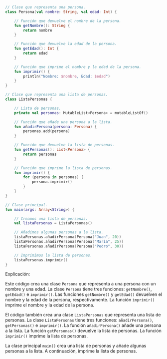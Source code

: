 ```kotlin
// Clase que representa una persona.
class Persona(val nombre: String, val edad: Int) {

    // Función que devuelve el nombre de la persona.
    fun getNombre(): String {
        return nombre
    }

    // Función que devuelve la edad de la persona.
    fun getEdad(): Int {
        return edad
    }

    // Función que imprime el nombre y la edad de la persona.
    fun imprimir() {
        println("Nombre: $nombre, Edad: $edad")
    }
}

// Clase que representa una lista de personas.
class ListaPersonas {

    // Lista de personas.
    private val personas: MutableList<Persona> = mutableListOf()

    // Función que añade una persona a la lista.
    fun añadirPersona(persona: Persona) {
        personas.add(persona)
    }

    // Función que devuelve la lista de personas.
    fun getPersonas(): List<Persona> {
        return personas
    }

    // Función que imprime la lista de personas.
    fun imprimir() {
        for (persona in personas) {
            persona.imprimir()
        }
    }
}

// Clase principal.
fun main(args: Array<String>) {

    // Creamos una lista de personas.
    val listaPersonas = ListaPersonas()

    // Añadimos algunas personas a la lista.
    listaPersonas.añadirPersona(Persona("Juan", 20))
    listaPersonas.añadirPersona(Persona("María", 25))
    listaPersonas.añadirPersona(Persona("Pedro", 30))

    // Imprimimos la lista de personas.
    listaPersonas.imprimir()
}
```

Explicación:

Este código crea una clase `Persona` que representa a una persona con un nombre y una edad. La clase `Persona` tiene tres funciones: `getNombre()`, `getEdad()` e `imprimir()`. Las funciones `getNombre()` y `getEdad()` devuelven el nombre y la edad de la persona, respectivamente. La función `imprimir()` imprime el nombre y la edad de la persona.

El código también crea una clase `ListaPersonas` que representa una lista de personas. La clase `ListaPersonas` tiene tres funciones: `añadirPersona()`, `getPersonas()` e `imprimir()`. La función `añadirPersona()` añade una persona a la lista. La función `getPersonas()` devuelve la lista de personas. La función `imprimir()` imprime la lista de personas.

La clase principal `main()` crea una lista de personas y añade algunas personas a la lista. A continuación, imprime la lista de personas.